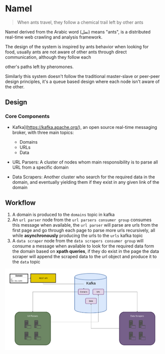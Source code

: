 # Namel

> When ants travel, they follow a chemical trail left by other ants

Namel derived from the Arabic word (نمل) means "ants", is a distributed real-time web crawling and analysis framework.

The design of the system is inspired by ants behavior when looking for food, usually ants are not aware of other ants through direct communication, although they follow each 

other's paths left by pheromones.

Similarly this system doesn't follow the traditional master-slave or peer-peer design principles, it's a queue based design where each node isn't aware of the other.



## Design

### Core Components

- Kafka](https://kafka.apache.org/), an open source real-time messaging broker,  with three main topics:
  - Domains
  - URLs
  - Data

- URL Parsers: A cluster of nodes whom main responsibility is to parse all URL from a specific domain

- Data Scrapers: Another cluster who search for the required data in the domain, and eventually yielding them if they exist in any given link of the domain

## Workflow

1. A domain is produced to the `domains` topic in kafka
2. An `url parser` node from the `url parsers consumer group` consumes this message when available, the `url parser` will parse are urls from the first page and go through each page to parse more urls recursively, all while  **asynchronously** producing the urls to the `urls` kafka topic
3. A `data scraper` node from the `data scrapers consumer group` will consume a message when available to look for the required data form the domain based on **xpath queries**, if they do exist in the page the data scraper will append the scraped data to the url object and produce it to the `data` topic

![Namel-Workflow](./assets/Namel-Workflow.png)

